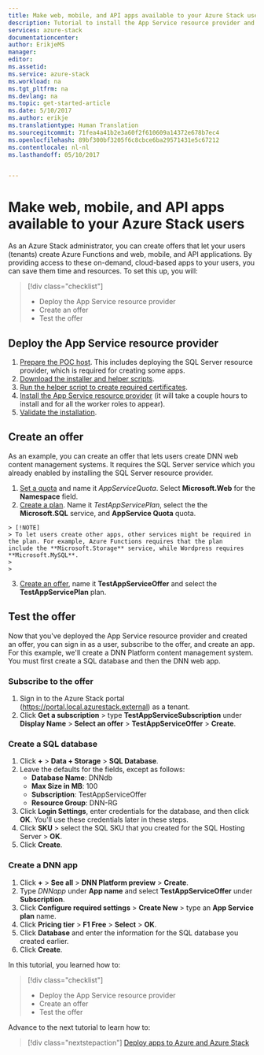 ```yaml
---
title: Make web, mobile, and API apps available to your Azure Stack users | Microsoft Docs
description: Tutorial to install the App Service resource provider and create offers that give your Azure Stack users the ability to create web, mobile, and API apps.
services: azure-stack
documentationcenter: 
author: ErikjeMS
manager: 
editor: 
ms.assetid: 
ms.service: azure-stack
ms.workload: na
ms.tgt_pltfrm: na
ms.devlang: na
ms.topic: get-started-article
ms.date: 5/10/2017
ms.author: erikje
ms.translationtype: Human Translation
ms.sourcegitcommit: 71fea4a41b2e3a60f2f610609a14372e678b7ec4
ms.openlocfilehash: 89bf300bf3205f6c8cbce6ba29571431e5c67212
ms.contentlocale: nl-nl
ms.lasthandoff: 05/10/2017


---
```

# <a name="make-web-mobile-and-api-apps-available-to-your-azure-stack-users"></a>Make web, mobile, and API apps available to your Azure Stack users

As an Azure Stack administrator, you can create offers that let your users (tenants) create Azure Functions and web, mobile, and API applications. By providing access to these on-demand, cloud-based apps to your users, you can save them time and resources. To set this up, you will:

> [!div class="checklist"]
> * Deploy the App Service resource provider
> * Create an offer
> * Test the offer

## <a name="deploy-the-app-service-resource-provider"></a>Deploy the App Service resource provider

1. [Prepare the POC host](azure-stack-app-service-before-you-get-started.md). This includes deploying the SQL Server resource provider, which is required for creating some apps.
2. [Download the installer and helper scripts](azure-stack-app-service-deploy.md#download-the-required-components).
3. [Run the helper script to create required certificates](azure-stack-app-service-deploy.md#create-certificates-required-by-app-service-on-azure-stack).
4. [Install the App Service resource provider](azure-stack-app-service-deploy.md#use-the-installer-to-download-and-install-app-service-on-azure-stack) (it will take a couple hours to install and for all the worker roles to appear).
5. [Validate the installation](azure-stack-app-service-deploy.md#validate-app-service-on-azure-stack-installation).

## <a name="create-an-offer"></a>Create an offer

As an example, you can create an offer that lets users create DNN web content management systems. It requires the SQL Server service which you already enabled by installing the SQL Server resource provider.

1.    [Set a quota](azure-stack-setting-quotas.md) and name it *AppServiceQuota*. Select **Microsoft.Web** for the **Namespace** field.
2.    [Create a plan](azure-stack-create-plan.md). Name it *TestAppServicePlan*, select the the **Microsoft.SQL** service, and **AppService Quota** quota.

    > [!NOTE]
    > To let users create other apps, other services might be required in the plan. For example, Azure Functions requires that the plan     include the **Microsoft.Storage** service, while Wordpress requires **Microsoft.MySQL**.
    > 
    >

3.    [Create an offer](azure-stack-create-offer.md), name it **TestAppServiceOffer** and select the **TestAppServicePlan** plan.

## <a name="test-the-offer"></a>Test the offer

Now that you've deployed the App Service resource provider and created an offer, you can sign in as a user, subscribe to the offer, and create an app. For this example, we'll create a DNN Platform content management system. You must first create a SQL database and then the DNN web app.

### <a name="subscribe-to-the-offer"></a>Subscribe to the offer
1. Sign in to the Azure Stack portal (https://portal.local.azurestack.external) as a tenant.
2. Click **Get a subscription** > type **TestAppServiceSubscription** under **Display Name** > **Select an offer** > **TestAppServiceOffer** > **Create**.

### <a name="create-a-sql-database"></a>Create a SQL database

1. Click **+** > **Data + Storage** > **SQL Database**.
2. Leave the defaults for the fields, except as follows:
    - **Database Name**: DNNdb
    - **Max Size in MB**: 100
    - **Subscription**: TestAppServiceOffer
    - **Resource Group**: DNN-RG
3. Click **Login Settings**, enter credentials for the database, and then click **OK**. You'll use these credentials later in these steps.
4. Click **SKU** > select the SQL SKU that you created for the SQL Hosting Server > **OK**.
5. Click **Create**.

### <a name="create-a-dnn-app"></a>Create a DNN app    

1. Click **+** > **See all** > **DNN Platform preview** > **Create**.
2. Type *DNNapp* under **App name** and select **TestAppServiceOffer** under **Subscription**.
3. Click **Configure required settings** > **Create New** > type an **App Service plan** name.
4. Click **Pricing tier** > **F1 Free** > **Select** > **OK**.
5. Click **Database** and enter the information for the SQL database you created earlier.
6. Click **Create**.

In this tutorial, you learned how to:

> [!div class="checklist"]
> * Deploy the App Service resource provider
> * Create an offer
> * Test the offer

Advance to the next tutorial to learn how to:

> [!div class="nextstepaction"]
> [Deploy apps to Azure and Azure Stack](azure-stack-solution-pipeline.md)

